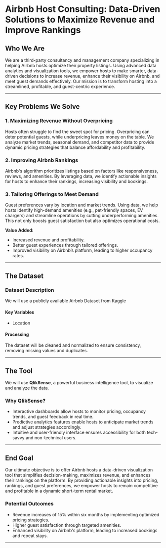 # Airbnb Host Consulting: Data-Driven Solutions to Maximize Revenue and Improve Rankings

## **Who We Are**
We are a third-party consultancy and management company specializing in helping Airbnb hosts optimize their property listings. Using advanced data analytics and visualization tools, we empower hosts to make smarter, data-driven decisions to increase revenue, enhance their visibility on Airbnb, and meet guest demands effectively. Our mission is to transform hosting into a streamlined, profitable, and guest-centric experience.

---

## **Key Problems We Solve**

### 1. Maximizing Revenue Without Overpricing
Hosts often struggle to find the sweet spot for pricing. Overpricing can deter potential guests, while underpricing leaves money on the table. We analyze market trends, seasonal demand, and competitor data to provide dynamic pricing strategies that balance affordability and profitability.

### 2. Improving Airbnb Rankings
Airbnb's algorithm prioritizes listings based on factors like responsiveness, reviews, and amenities. By leveraging data, we identify actionable insights for hosts to enhance their rankings, increasing visibility and bookings.

### 3. Tailoring Offerings to Meet Demand
Guest preferences vary by location and market trends. Using data, we help hosts identify high-demand amenities (e.g., pet-friendly spaces, EV chargers) and streamline operations by cutting underperforming amenities. This not only boosts guest satisfaction but also optimizes operational costs.

**Value Added:**  
- Increased revenue and profitability.  
- Better guest experiences through tailored offerings.  
- Improved visibility on Airbnb’s platform, leading to higher occupancy rates.

---

## **The Dataset**

### **Dataset Description**
We will use a publicly available Airbnb Dataset from Kaggle 

#### **Key Variables**
- Location 

#### **Processing**
The dataset will be cleaned and normalized to ensure consistency, removing missing values and duplicates.

---

## **The Tool**

We will use **QlikSense**, a powerful business intelligence tool, to visualize and analyze the data. 

### **Why QlikSense?**
- Interactive dashboards allow hosts to monitor pricing, occupancy trends, and guest feedback in real time.
- Predictive analytics features enable hosts to anticipate market trends and adjust strategies accordingly.
- Intuitive and user-friendly interface ensures accessibility for both tech-savvy and non-technical users.

---

## **End Goal**

Our ultimate objective is to offer Airbnb hosts a data-driven visualization tool that simplifies decision-making, maximizes revenue, and enhances their rankings on the platform. By providing actionable insights into pricing, rankings, and guest preferences, we empower hosts to remain competitive and profitable in a dynamic short-term rental market.  

### **Potential Outcomes**
- Revenue increases of 15% within six months by implementing optimized pricing strategies.  
- Higher guest satisfaction through targeted amenities.  
- Enhanced visibility on Airbnb's platform, leading to increased bookings and repeat stays.  

---

